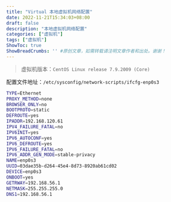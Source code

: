 ```yaml
---
title: "Virtual 本地虚拟机网络配置"
date: 2022-11-21T15:34:03+08:00
draft: false
description: "本地虚拟机网络配置"
categories: ["虚拟机"]
tags: ["虚拟机"]
ShowToc: true
ShowBreadCrumbs: '' #原创文章，如需转载请注明文章作者和出处。谢谢！
---
```


> 虚拟机版本：`CentOS Linux release 7.9.2009 (Core)`

配置文件地址：`/etc/sysconfig/network-scripts/ifcfg-enp0s3`
```bash
TYPE=Ethernet
PROXY_METHOD=none
BROWSER_ONLY=no
BOOTPROTO=static
DEFROUTE=yes
IPADDR=192.168.120.61
IPV4_FAILURE_FATAL=no
IPV6INIT=yes
IPV6_AUTOCONF=yes
IPV6_DEFROUTE=yes
IPV6_FAILURE_FATAL=no
IPV6_ADDR_GEN_MODE=stable-privacy
NAME=enp0s3
UUID=03dae35b-d264-45e4-8d73-8920ab61cd02
DEVICE=enp0s3
ONBOOT=yes
GETRWAY=192.168.56.1
NETMASK=255.255.255.0
DNS1=192.168.56.1
```